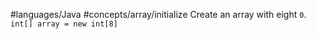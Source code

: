 #languages/Java #concepts/array/initialize
Create an array with eight `0`.
`int[] array = new int[8]`